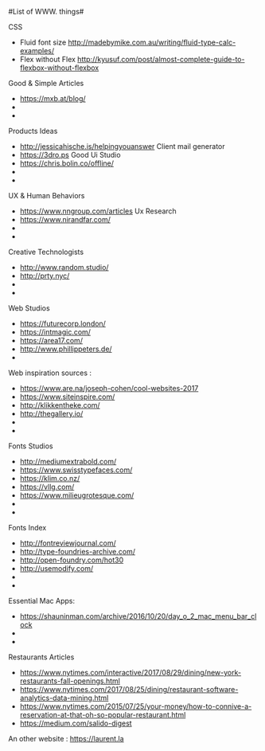 #List of WWW. things#

CSS
- Fluid font size http://madebymike.com.au/writing/fluid-type-calc-examples/
- Flex without Flex http://kyusuf.com/post/almost-complete-guide-to-flexbox-without-flexbox

Good & Simple Articles
- https://mxb.at/blog/
- 
-

Products Ideas
- http://jessicahische.is/helpingyouanswer Client mail generator
- https://3dro.ps Good Ui Studio
- https://chris.bolin.co/offline/
-
-

UX & Human Behaviors
- https://www.nngroup.com/articles Ux Research
- https://www.nirandfar.com/
- 
-

Creative Technologists
- http://www.random.studio/
- http://prty.nyc/
-
-

Web Studios
- https://futurecorp.london/
- https://intmagic.com/
- https://area17.com/
- http://www.phillippeters.de/
-

Web inspiration sources :
- https://www.are.na/joseph-cohen/cool-websites-2017
- https://www.siteinspire.com/
- http://klikkentheke.com/
- http://thegallery.io/
-
-

Fonts Studios
- http://mediumextrabold.com/
- https://www.swisstypefaces.com/
- https://klim.co.nz/
- https://vllg.com/
- https://www.milieugrotesque.com/
-
-

Fonts Index
- http://fontreviewjournal.com/
- http://type-foundries-archive.com/
- http://open-foundry.com/hot30
- http://usemodify.com/
-
-

Essential Mac Apps:
- https://shauninman.com/archive/2016/10/20/day_o_2_mac_menu_bar_clock
-
-

Restaurants Articles
- https://www.nytimes.com/interactive/2017/08/29/dining/new-york-restaurants-fall-openings.html
- https://www.nytimes.com/2017/08/25/dining/restaurant-software-analytics-data-mining.html
- https://www.nytimes.com/2015/07/25/your-money/how-to-connive-a-reservation-at-that-oh-so-popular-restaurant.html
- https://medium.com/salido-digest


An other website : https://laurent.la
